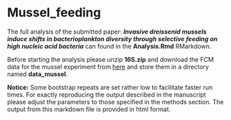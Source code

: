 # Mussel_feeding

The full analysis of the submitted paper: ***Invasive dreissenid mussels induce shifts in bacterioplankton diversity through selective feeding on high nucleic acid bacteria*** can found in the **Analysis.Rmd** RMarkdown. 

Before starting the analysis please unzip **16S.zip** and download the FCM data for the mussel experiment from [here](https://flowrepository.org/experiments/1034) and store them in a directory named **data_mussel**.

**Notice:** Some bootstrap repeats are set rather low to facilitate faster run times. For exactly reproducing the output described in the manuscript please adjust the parameters to those specified in the methods section. The output from this markdown file is provided in html format.

